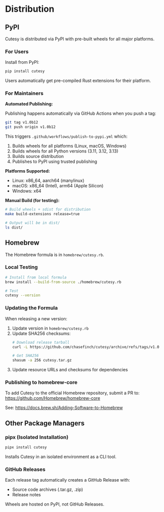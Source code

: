 # Distribution

## PyPI

Cutesy is distributed via PyPI with pre-built wheels for all major platforms.

### For Users

Install from PyPI:
```bash
pip install cutesy
```

Users automatically get pre-compiled Rust extensions for their platform.

### For Maintainers

**Automated Publishing:**

Publishing happens automatically via GitHub Actions when you push a tag:

```bash
git tag v1.0b12
git push origin v1.0b12
```

This triggers `.github/workflows/publish-to-pypi.yml` which:
1. Builds wheels for all platforms (Linux, macOS, Windows)
2. Builds wheels for all Python versions (3.11, 3.12, 3.13)
3. Builds source distribution
4. Publishes to PyPI using trusted publishing

**Platforms Supported:**
- Linux: x86_64, aarch64 (manylinux)
- macOS: x86_64 (Intel), arm64 (Apple Silicon)
- Windows: x64

**Manual Build (for testing):**

```bash
# Build wheels + sdist for distribution
make build-extensions release=true

# Output will be in dist/
ls dist/
```

## Homebrew

The Homebrew formula is in `homebrew/cutesy.rb`.

### Local Testing

```bash
# Install from local formula
brew install --build-from-source ./homebrew/cutesy.rb

# Test
cutesy --version
```

### Updating the Formula

When releasing a new version:

1. Update version in `homebrew/cutesy.rb`
2. Update SHA256 checksums:
   ```bash
   # Download release tarball
   curl -L https://github.com/chasefinch/cutesy/archive/refs/tags/v1.0b12.tar.gz -o cutesy.tar.gz

   # Get SHA256
   shasum -a 256 cutesy.tar.gz
   ```
3. Update resource URLs and checksums for dependencies

### Publishing to homebrew-core

To add Cutesy to the official Homebrew repository, submit a PR to:
https://github.com/Homebrew/homebrew-core

See: https://docs.brew.sh/Adding-Software-to-Homebrew

## Other Package Managers

### pipx (Isolated Installation)

```bash
pipx install cutesy
```

Installs Cutesy in an isolated environment as a CLI tool.

### GitHub Releases

Each release tag automatically creates a GitHub Release with:
- Source code archives (.tar.gz, .zip)
- Release notes

Wheels are hosted on PyPI, not GitHub Releases.
